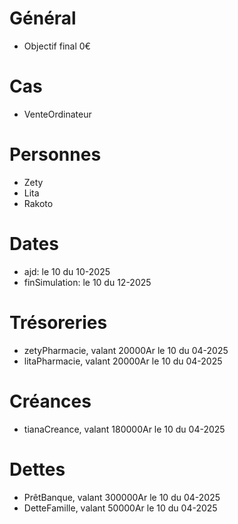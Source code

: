 # Général
* Objectif final 0€

# Cas
* VenteOrdinateur

# Personnes
* Zety
* Lita
* Rakoto
 
# Dates
* ajd: le 10 du 10-2025
* finSimulation: le 10 du 12-2025

# Trésoreries
* zetyPharmacie, valant 20000Ar le 10 du 04-2025
* litaPharmacie, valant 20000Ar le 10 du 04-2025
 
# Créances
* tianaCreance, valant 180000Ar le 10 du 04-2025

# Dettes
* PrêtBanque, valant 300000Ar le 10 du 04-2025
* DetteFamille, valant 50000Ar le 10 du 04-2025
